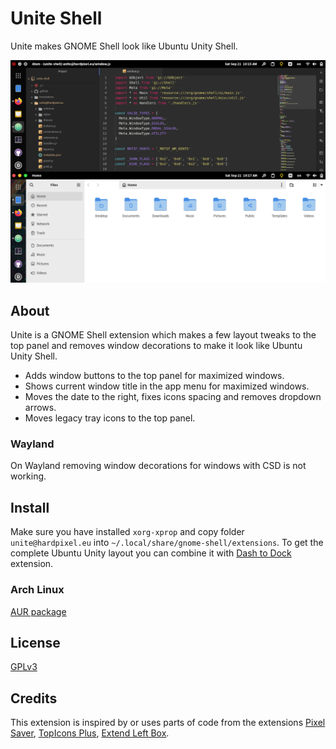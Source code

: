 # Unite Shell

Unite makes GNOME Shell look like Ubuntu Unity Shell.

![Screenshot](https://raw.githubusercontent.com/hardpixel/unite-shell/master/screenshot.png)

## About
Unite is a GNOME Shell extension which makes a few layout tweaks to the top panel and removes window decorations to make it look like Ubuntu Unity Shell.

* Adds window buttons to the top panel for maximized windows.
* Shows current window title in the app menu for maximized windows.
* Moves the date to the right, fixes icons spacing and removes dropdown arrows.
* Moves legacy tray icons to the top panel.

### Wayland
On Wayland removing window decorations for windows with CSD is not working.

## Install
Make sure you have installed `xorg-xprop` and copy folder `unite@hardpixel.eu` into `~/.local/share/gnome-shell/extensions`. To get the complete Ubuntu Unity layout you can combine it with [Dash to Dock](https://github.com/micheleg/dash-to-dock) extension.

### Arch Linux
[AUR package](https://aur.archlinux.org/packages/gnome-shell-extension-unite)

## License
[GPLv3](http://www.gnu.org/licenses/gpl-3.0.en.html)

## Credits
This extension is inspired by or uses parts of code from the extensions [Pixel Saver](https://github.com/deadalnix/pixel-saver), [TopIcons Plus](https://github.com/phocean/TopIcons-plus), [Extend Left Box](https://github.com/StephenPCG/extend-left-box).

